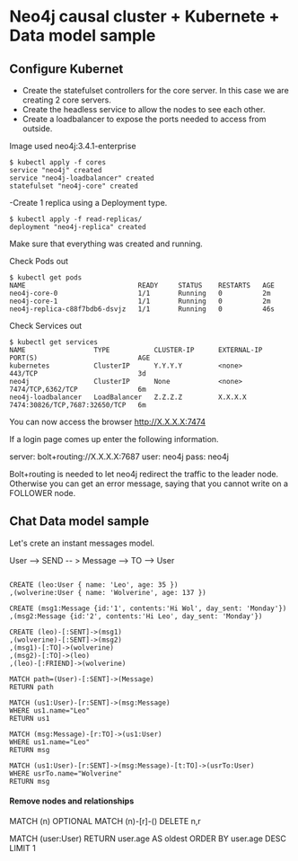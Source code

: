 # Neo4j causal cluster + Kubernete + Data model sample

## Configure Kubernet

* Create the statefulset controllers for the core server. In this case we are creating 2 core servers.
* Create the headless service to allow the nodes to see each other.
* Create a loadbalancer to expose the ports needed to access from outside.

Image used neo4j:3.4.1-enterprise

```
$ kubectl apply -f cores
service "neo4j" created
service "neo4j-loadbalancer" created
statefulset "neo4j-core" created
```

-Create 1 replica using a Deployment type.

```
$ kubectl apply -f read-replicas/
deployment "neo4j-replica" created
```

Make sure that everything was created and running.

Check Pods out

```
$ kubectl get pods
NAME                            READY     STATUS    RESTARTS   AGE
neo4j-core-0                    1/1       Running   0          2m
neo4j-core-1                    1/1       Running   0          2m
neo4j-replica-c88f7bdb6-dsvjz   1/1       Running   0          46s
```

Check Services out

```
$ kubectl get services
NAME                 TYPE           CLUSTER-IP      EXTERNAL-IP     PORT(S)                         AGE
kubernetes           ClusterIP      Y.Y.Y.Y         <none>          443/TCP                         3d
neo4j                ClusterIP      None            <none>          7474/TCP,6362/TCP               6m
neo4j-loadbalancer   LoadBalancer   Z.Z.Z.Z         X.X.X.X         7474:30826/TCP,7687:32650/TCP   6m
```

You can now access the browser
http://X.X.X.X:7474

If a login page comes up enter the following information.

server: bolt+routing://X.X.X.X:7687
user: neo4j
pass: neo4j

Bolt+routing is needed to let neo4j redirect the traffic to the leader node. Otherwise you can get an error message, 
saying that you cannot write on a FOLLOWER node.


## Chat Data model sample

Let's crete an instant messages model.

User --> SEND -- > Message --> TO --> User

```

CREATE (leo:User { name: 'Leo', age: 35 })
,(wolverine:User { name: 'Wolverine', age: 137 })

CREATE (msg1:Message {id:'1', contents:'Hi Wol', day_sent: 'Monday'})
,(msg2:Message {id:'2', contents:'Hi Leo', day_sent: 'Monday'})

CREATE (leo)-[:SENT]->(msg1)
,(wolverine)-[:SENT]->(msg2)
,(msg1)-[:TO]->(wolverine)
,(msg2)-[:TO]->(leo)
,(leo)-[:FRIEND]->(wolverine)
```

```
MATCH path=(User)-[:SENT]->(Message)
RETURN path
```

```
MATCH (us1:User)-[r:SENT]->(msg:Message)
WHERE us1.name="Leo"
RETURN us1
```

```
MATCH (msg:Message)-[r:TO]->(us1:User)
WHERE us1.name="Leo"
RETURN msg
```

```
MATCH (us1:User)-[r:SENT]->(msg:Message)-[t:TO]->(usrTo:User)
WHERE usrTo.name="Wolverine"
RETURN msg
```

#### Remove nodes and relationships

MATCH (n) OPTIONAL MATCH (n)-[r]-() DELETE n,r

MATCH (user:User)
RETURN user.age AS oldest
ORDER BY user.age DESC
LIMIT 1